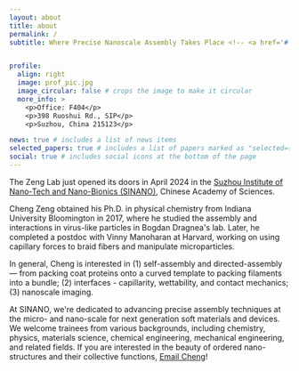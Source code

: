 ```yaml
---
layout: about
title: about
permalink: /
subtitle: Where Precise Nanoscale Assembly Takes Place <!-- <a href='#'>Suzhou Institute of Nano-Tech and Nano-Bionics</a> -->


profile:
  align: right
  image: prof_pic.jpg
  image_circular: false # crops the image to make it circular
  more_info: >
    <p>Office: F404</p>
    <p>398 Ruoshui Rd., SIP</p>
    <p>Suzhou, China 215123</p>

news: true # includes a list of news items
selected_papers: true # includes a list of papers marked as "selected={true}"
social: true # includes social icons at the bottom of the page
---
```


The Zeng Lab just opened its doors in April 2024 in the [Suzhou Institute of Nano-Tech and Nano-Bionics (SINANO)](https://www.sinano.ac.cn/), Chinese Academy of Sciences. 

Cheng Zeng obtained his Ph.D. in physical chemistry from Indiana University Bloomington in 2017, where he studied the assembly and interactions in virus-like particles in Bogdan Dragnea's lab. Later, he completed a postdoc with Vinny Manoharan at Harvard, working on using capillary forces to braid fibers and manipulate microparticles. 

In general, Cheng is interested in (1) self-assembly and directed-assembly — from packing coat proteins onto a curved template to packing filaments into a bundle; (2) interfaces - capillarity, wettability, and contact mechanics; (3) nanoscale imaging.

At SINANO, we're dedicated to advancing precise assembly techniques at the micro- and nano-scale for next generation soft materials and devices. We welcome trainees from various backgrounds, including chemistry, physics, materials science, chemical engineering, mechanical engineering, and related fields. If you are interested in the beauty of ordered nano-structures and their collective functions, [Email Cheng](mailto:czeng2024@sinano.ac.cn)!
